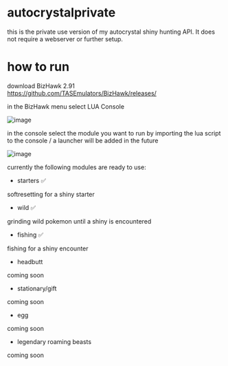# autocrystalprivate

this is the private use version of my autocrystal shiny hunting API. It does not require a webserver or further setup.

# how to run

download BizHawk 2.91
https://github.com/TASEmulators/BizHawk/releases/

in the BizHawk menu select LUA Console

![image](https://github.com/w0px/autocrystalprivate/assets/152983879/3f4e8e0c-d3a1-49fe-9853-f0aac4a04d2e)

in the console select the module you want to run by importing the lua script to the console / a launcher will be added in the future

![image](https://github.com/w0px/autocrystalprivate/assets/152983879/ae20fbce-1346-4566-8643-486ca3d4d655)

currently the following modules are ready to use:

- starters ✅

softresetting for a shiny starter

- wild ✅

grinding wild pokemon until a shiny is encountered

- fishing ✅

fishing for a shiny encounter

- headbutt

coming soon

- stationary/gift

coming soon

- egg

coming soon

- legendary roaming beasts

coming soon
